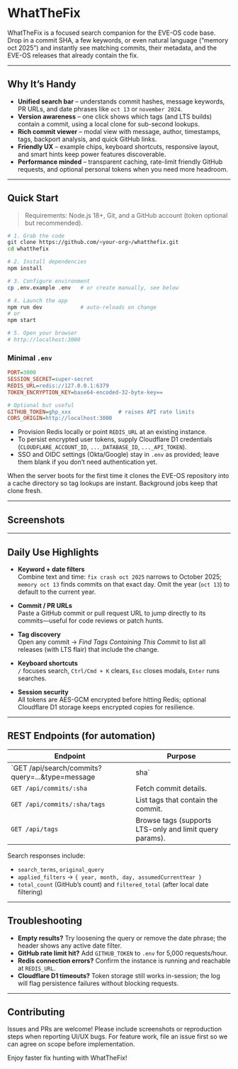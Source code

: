 # WhatTheFix

WhatTheFix is a focused search companion for the EVE-OS code base. Drop in a commit SHA, a few keywords, or even natural language (“memory oct 2025”) and instantly see matching commits, their metadata, and the EVE-OS releases that already contain the fix.

---

## Why It’s Handy

- **Unified search bar** – understands commit hashes, message keywords, PR URLs, and date phrases like `oct 13` or `november 2024`.
- **Version awareness** – one click shows which tags (and LTS builds) contain a commit, using a local clone for sub-second lookups.
- **Rich commit viewer** – modal view with message, author, timestamps, tags, backport analysis, and quick GitHub links.
- **Friendly UX** – example chips, keyboard shortcuts, responsive layout, and smart hints keep power features discoverable.
- **Performance minded** – transparent caching, rate-limit friendly GitHub requests, and optional personal tokens when you need more headroom.

---

## Quick Start

> Requirements: Node.js 18+, Git, and a GitHub account (token optional but recommended).

```bash
# 1. Grab the code
git clone https://github.com/<your-org>/whatthefix.git
cd whatthefix

# 2. Install dependencies
npm install

# 3. Configure environment
cp .env.example .env   # or create manually, see below

# 4. Launch the app
npm run dev            # auto-reloads on change
# or
npm start

# 5. Open your browser
# http://localhost:3000
```

### Minimal `.env`

```ini
PORT=3000
SESSION_SECRET=super-secret
REDIS_URL=redis://127.0.0.1:6379
TOKEN_ENCRYPTION_KEY=base64-encoded-32-byte-key==

# Optional but useful
GITHUB_TOKEN=ghp_xxx               # raises API rate limits
CORS_ORIGIN=http://localhost:3000
```

- Provision Redis locally or point `REDIS_URL` at an existing instance.
- To persist encrypted user tokens, supply Cloudflare D1 credentials (`CLOUDFLARE_ACCOUNT_ID`, `..._DATABASE_ID`, `..._API_TOKEN`).
- SSO and OIDC settings (Okta/Google) stay in `.env` as provided; leave them blank if you don’t need authentication yet.

When the server boots for the first time it clones the EVE-OS repository into a cache directory so tag lookups are instant. Background jobs keep that clone fresh.

---
## Screenshots

---

## Daily Use Highlights

- **Keyword + date filters**  
  Combine text and time: `fix crash oct 2025` narrows to October 2025; `memory oct 13` finds commits on that exact day. Omit the year (`oct 13`) to default to the current year.

- **Commit / PR URLs**  
  Paste a GitHub commit or pull request URL to jump directly to its commits—useful for code reviews or patch hunts.

- **Tag discovery**  
  Open any commit → *Find Tags Containing This Commit* to list all releases (with LTS flair) that include the change.

- **Keyboard shortcuts**  
  `/` focuses search, `Ctrl/Cmd + K` clears, `Esc` closes modals, `Enter` runs searches.

- **Session security**  
  All tokens are AES-GCM encrypted before hitting Redis; optional Cloudflare D1 storage keeps encrypted copies for resilience.

---

## REST Endpoints (for automation)

| Endpoint | Purpose |
| --- | --- |
| `GET /api/search/commits?query=...&type=message|sha` | Search commits with pagination and optional natural-language date filters. |
| `GET /api/commits/:sha` | Fetch commit details. |
| `GET /api/commits/:sha/tags` | List tags that contain the commit. |
| `GET /api/tags` | Browse tags (supports LTS-only and limit query params). |

Search responses include:
- `search_terms`, `original_query`
- `applied_filters` → `{ year, month, day, assumedCurrentYear }`
- `total_count` (GitHub’s count) and `filtered_total` (after local date filtering)

---

## Troubleshooting

- **Empty results?** Try loosening the query or remove the date phrase; the header shows any active date filter.
- **GitHub rate limit hit?** Add `GITHUB_TOKEN` to `.env` for 5,000 requests/hour.
- **Redis connection errors?** Confirm the instance is running and reachable at `REDIS_URL`.
- **Cloudflare D1 timeouts?** Token storage still works in-session; the log will flag persistence failures without blocking requests.

---

## Contributing

Issues and PRs are welcome! Please include screenshots or reproduction steps when reporting UI/UX bugs. For feature work, file an issue first so we can agree on scope before implementation.

Enjoy faster fix hunting with WhatTheFix!
